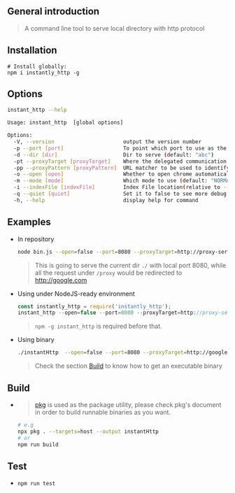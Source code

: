## General introduction
> A command line tool to serve local directory with http protocol

## Installation
```text
# Install globally:
npm i instantly_http -g 
```

## Options

```bash
instant_http --help

Usage: instant_http  [global options]

Options:
  -V, --version                      output the version number
  -p --port [port]                   To point which port to use as the server address. (default: "9090")
  -d --dir [dir]                     Dir to serve (default: "abc")
  -pt --proxyTarget [proxyTarget]    Where the delegated communication targets to
  -pp --proxyPattern [proxyPattern]  URL matcher to be used to identify which url to proxy
  -o --open [open]                   Whether to open chrome automatically (default: false)
  -m --mode [mode]                   Which mode to use (default: "NORMAL")
  -i --indexFile [indexFile]         Index File location(relative to --dir) (default: "index.html")
  -q --quiet [quiet]                 Set it to false to see more debug outputs (default: false)
  -h, --help                         display help for command
```

## Examples

- In repository
	```bash
	node bin.js --open=false --port=8080 --proxyTarget=http://proxy-server:8080 --proxyPattern=/api/*
	````
	> This is going to serve the current dir `./` with local port 8080, while all the request under `/proxy` would be redirected to http://google.com

- Using under NodeJS-ready environment
	```javascript
  const instantly_http = require('instantly_http');
	instant_http --open=false --port=8080 --proxyTarget=http://proxy-server:8080 --proxyPattern=/api/*
	```
	> `npm -g instant_http` is required before that.

- Using binary
	```bash
	./instantHttp  --open=false --port=8080 --proxyTarget=http://google.com --proxyPattern=/proxy
	```
	> Check the section [Build](#Build) to know how to get an executable binary


## Build
- > [pkg](https://www.npmjs.com/package/pkg) is used as the package utility, please check pkg's document in order to build runnable binaries as you want.
  ```bash
  # e.g
  npx pkg . --targets=host --output instantHttp
  # or
  npm run build
  ```

## Test

- ```javascript
  npm run test
  ```
